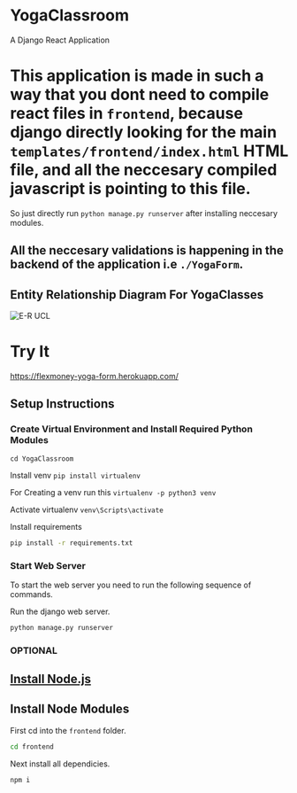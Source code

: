 # YogaClassroom

A Django React Application 

# This application is made in such a way that you dont need to compile react files in `frontend`, because django directly looking for the main `templates/frontend/index.html` HTML file, and all the neccesary compiled javascript is pointing to this file.
So just directly run `python manage.py runserver` after installing neccesary modules.

## All the neccesary validations is happening in the backend of the application i.e `./YogaForm`.

## Entity Relationship Diagram For YogaClasses
![E-R UCL](https://user-images.githubusercontent.com/41137189/142236305-6f978ae1-c0ca-49d4-8568-bcf8b1570de6.jpg)

# Try It

https://flexmoney-yoga-form.herokuapp.com/

## Setup Instructions

### Create Virtual Environment and Install Required Python Modules
`cd YogaClassroom`

Install venv
`pip install virtualenv`

For Creating a venv run this 
`virtualenv -p python3 venv`

Activate virtualenv 
`venv\Scripts\activate`

Install requirements
```bash
pip install -r requirements.txt
```
### Start Web Server

To start the web server you need to run the following sequence of commands.

Run the django web server.
```bash
python manage.py runserver
```
### OPTIONAL

## [Install Node.js](https://nodejs.org/en/)

## Install Node Modules

First cd into the ```frontend``` folder.
```bash
cd frontend
```
Next install all dependicies.
```bash
npm i
```
